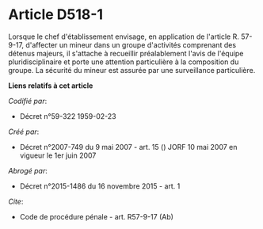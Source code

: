 # Article D518-1

Lorsque le chef d'établissement envisage, en application de l'article R. 57-9-17, d'affecter un mineur dans un groupe
d'activités comprenant des détenus majeurs, il s'attache à recueillir préalablement l'avis de l'équipe pluridisciplinaire et
porte une attention particulière à la composition du groupe. La sécurité du mineur est assurée par une surveillance
particulière.

**Liens relatifs à cet article**

_Codifié par_:

  - Décret n°59-322 1959-02-23

_Créé par_:

  - Décret n°2007-749 du 9 mai 2007 - art. 15 () JORF 10 mai 2007 en vigueur le 1er juin 2007

_Abrogé par_:

  - Décret n°2015-1486 du 16 novembre 2015 - art. 1

_Cite_:

  - Code de procédure pénale - art. R57-9-17 (Ab)
